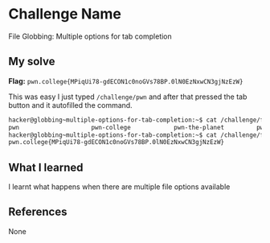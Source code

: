 # Challenge Name
File Globbing: Multiple options for tab completion
## My solve
**Flag:** `pwn.college{MPiqUi78-gdECON1c0noGVs78BP.0lN0EzNxwCN3gjNzEzW}`

This was easy I just typed `/challenge/pwn` and after that pressed the tab button and it autofilled the command.
```bash
hacker@globbing~multiple-options-for-tab-completion:~$ cat /challenge/files/pwn
pwn                    pwn-college            pwn-the-planet         pwncollege-family      pwncollege-flag        pwncollege-flamingo    pwncollege-flyswatter  pwncollege-hacking
hacker@globbing~multiple-options-for-tab-completion:~$ cat /challenge/files/pwncollege-flag
pwn.college{MPiqUi78-gdECON1c0noGVs78BP.0lN0EzNxwCN3gjNzEzW}
```

## What I learned
I learnt what happens when there are multiple file options available

## References 
None
